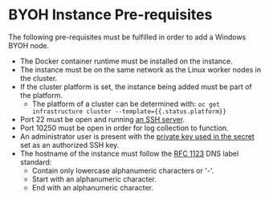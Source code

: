 # BYOH Instance Pre-requisites

The following pre-requisites must be fulfilled in order to add a Windows BYOH node.
* The Docker container runtime must be installed on the instance.
* The instance must be on the same network as the Linux worker nodes in the cluster.
* If the cluster platform is set, the instance being added must be part of the platform.
  * The platform of a cluster can be determined with: `oc get infrastructure cluster --template={{.status.platform}}`
* Port 22 must be open and running [an SSH server](https://docs.microsoft.com/en-us/windows-server/administration/openssh/openssh_install_firstuse).
* Port 10250 must be open in order for log collection to function.
* An administrator user is present with the [private key used in the secret](/README.md#create-a-private-key-secret) set as an authorized SSH key.
* The hostname of the instance must follow the [RFC 1123](https://datatracker.ietf.org/doc/html/rfc1123) DNS label standard:
  * Contain only lowercase alphanumeric characters or '-'.
  * Start with an alphanumeric character.
  * End with an alphanumeric character.
